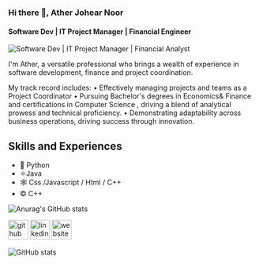 ### Hi there 👋, Ather Johear Noor 
#### Software Dev | IT Project Manager | Financial Engineer
![Software Dev | IT Project Manager | Financial Analyst](https://media.licdn.com/dms/image/v2/D5616AQEC1vf_sEYv9Q/profile-displaybackgroundimage-shrink_350_1400/profile-displaybackgroundimage-shrink_350_1400/0/1728277972925?e=1733961600&v=beta&t=WVa9UkKmVor9qr42kAYHO0XW6U5jSAPi6WQLlqQzApI)

I'm Ather, a versatile professional who brings a wealth of experience in software development, finance and project coordination. 

My track record includes:
• Effectively managing projects and teams as a Project Coordinator 
• Pursuing Bachelor's degrees in Economics& Finance  and certifications in Computer Science , driving a blend of analytical prowess and technical proficiency.
• Demonstrating adaptability across business operations, driving success through innovation.

## Skills and Experiences 
* 🐍 Python 
* ⚛️Java
* 🕸️ Css /Javascript / Html / C++ 
*  ©️ C++



![Anurag's GitHub stats](https://github-readme-stats.vercel.app/api?username=atherjnoor&show_icons=true&theme=radical)



[<img src='https://cdn.jsdelivr.net/npm/simple-icons@3.0.1/icons/github.svg' alt='github' height='40'>](https://github.com/https://github.com/atherjnoor)  [<img src='https://cdn.jsdelivr.net/npm/simple-icons@3.0.1/icons/linkedin.svg' alt='linkedin' height='40'>](https://www.linkedin.com/in/https://www.linkedin.com/in/ather-johear-noor-621541278//)  [<img src='https://cdn.jsdelivr.net/npm/simple-icons@3.0.1/icons/icloud.svg' alt='website' height='40'>](https://atherjohearn.wixsite.com/my-website)  

![GitHub stats](https://github-readme-stats.vercel.app/api?username=https://github.com/atherjnoor&show_icons=true)  

